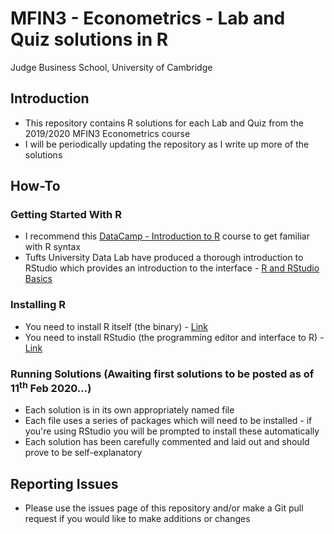 # MFIN3 - Econometrics - Lab and Quiz solutions in R
Judge Business School, University of Cambridge

## Introduction

- This repository contains R solutions for each Lab and Quiz from the 2019/2020 MFIN3 Econometrics course
- I will be periodically updating the repository as I write up more of the solutions

## How-To

### Getting Started With R

- I recommend this [DataCamp - Introduction to R](https://www.datacamp.com/courses/free-introduction-to-r) course to get familiar with R syntax
- Tufts University Data Lab have produced a thorough introduction to RStudio which provides an introduction to the interface - [R and RStudio Basics](https://sites.tufts.edu/datalab/files/2018/04/R_RStudio_Basics.pdf)

### Installing R

- You need to install R itself (the binary) - [Link](https://cloud.r-project.org/)
- You need to install RStudio (the programming editor and interface to R) - [Link](https://rstudio.com/products/rstudio/download/#download)

### Running Solutions (Awaiting first solutions to be posted as of 11<sup>th</sup> Feb 2020...)

- Each solution is in its own appropriately named file
- Each file uses a series of packages which will need to be installed - if you're using RStudio you will be prompted to install these automatically
- Each solution has been carefully commented and laid out and should prove to be self-explanatory

## Reporting Issues

- Please use the issues page of this repository and/or make a Git pull request if you would like to make additions or changes
